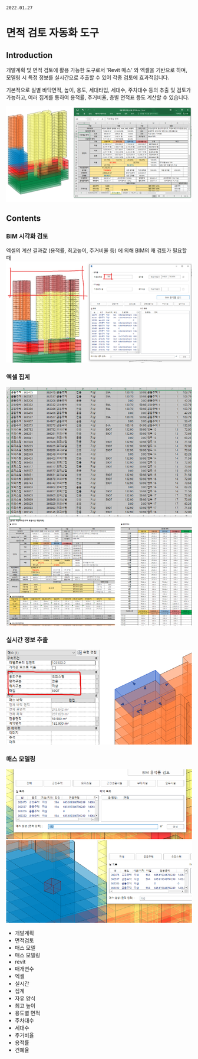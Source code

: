 `2022.01.27`

# 면적 검토 자동화 도구

## Introduction
개발계획 및 면적 검토에 활용 가능한 도구로서 'Revit 매스' 와 엑셀을 기반으로 하며, 모델링 시 특정 정보를 실시간으로 추출할 수 있어 각종 검토에 효과적입니다.

기본적으로 실별 바닥면적, 높이, 용도, 세대타입, 세대수, 주차대수 등의 추출 및 검토가 가능하고, 여러 집계를 통하여 용적률, 주거비율, 층별 면적표 등도 계산할 수 있습니다.

![](images/mass_concept.png)


## Contents
### BIM 시각화 검토
엑셀의 계산 결과값 (용적률, 최고높이, 주거비율 등) 에 의해 BIM의 재 검토가 필요할 때  
![](images/2022-01-27-12-59-31.png)

### 엑셀 집계
![](images/2022-01-27-13-07-22.png)
![](images/2022-01-27-13-07-48.png)

### 실시간 정보 추출
![](images/2022-01-27-12-54-05.png)

### 매스 모델링
![](images/2022-01-27-13-04-07.png)
![](images/2022-01-27-13-06-14.png)


- 개발계획
- 면적검토
- 매스 모델
- 매스 모델링
- revit
- 매개변수
- 엑셀
- 실시간
- 집계
- 자유 양식
- 최고 높이
- 용도별 면적
- 주차대수
- 세대수
- 주거비율
- 용적률
- 건폐율



